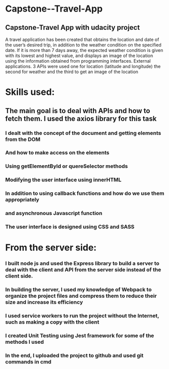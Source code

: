 # Capstone--Travel-App
## Capstone-Travel App with udacity project
A travel application has been created that obtains the location and date of the user’s desired trip, in addition to the weather condition on the specified date. If it is more than 7 days away, the expected weather condition
is given with its lowest and highest value, and displays an image of the location using the information obtained from programming interfaces. External applications.
3 APIs were used one for location (latitude and longitude) the second for weather and the third to get an image of the location
# Skills used:
## The main goal is to deal with APIs and how to fetch them. I used the axios library for this task
### I dealt with the concept of the document and getting elements from the DOM 
### And how to make access on the elements 
### Using getElementById or quereSelector methods
### Modifying the user interface using innerHTML 
### In addition to using callback functions and how do we use them appropriately
### and asynchronous Javascript function
### The user interface is designed using CSS and SASS

# From the server side:
### I built node js and used the Express library to build a server to deal with the client and API from the server side instead of the client side.
### In building the server, I used my knowledge of Webpack to organize the project files and compress them to reduce their size and increase its efficiency 
### I used service workers to run the project without the Internet, such as making a copy with the client 
### I created Unit Testing using Jest framework for some of the methods I used
### In the end, I uploaded the project to github and used git commands in cmd

